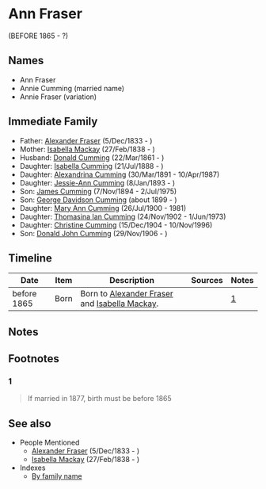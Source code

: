 ﻿---
layout: person
subject_key: i70425788
permalink: /people/i70425788
---

# Ann Fraser
(BEFORE 1865 - ?)

## Names

* Ann Fraser
* Annie Cumming (married name)
* Annie Fraser (variation)

## Immediate Family

* Father: [Alexander Fraser](./@i97086424@-alexander-fraser-b1833-12-5-d.md) (5/Dec/1833 - )
* Mother: [Isabella Mackay](./@i41556256@-isabella-mackay-b1838-2-27-d.md) (27/Feb/1838 - )
* Husband: [Donald Cumming](./@i20465544@-donald-cumming-b1861-3-22-d.md) (22/Mar/1861 - )
* Daughter: [Isabella Cumming](./@i84684994@-isabella-cumming-b1888-7-21-d.md) (21/Jul/1888 - )
* Daughter: [Alexandrina Cumming](./@i57186713@-alexandrina-cumming-b1891-3-30-d1987-4-10.md) (30/Mar/1891 - 10/Apr/1987)
* Daughter: [Jessie-Ann Cumming](./@i66222886@-jessie-ann-cumming-b1893-1-8-d.md) (8/Jan/1893 - )
* Son: [James Cumming](./@i492889@-james-cumming-b1894-11-7-d1975-7-2.md) (7/Nov/1894 - 2/Jul/1975)
* Son: [George Davidson Cumming](./@i13773669@-george-davidson-cumming-b1899-d.md) (about 1899 - )
* Daughter: [Mary Ann Cumming](./@i48241984@-mary-ann-cumming-b1900-7-26-d1981.md) (26/Jul/1900 - 1981)
* Daughter: [Thomasina Ian Cumming](./@i92241152@-thomasina-ian-cumming-b1902-11-24-d1973-6-1.md) (24/Nov/1902 - 1/Jun/1973)
* Daughter: [Christine Cumming](./@i24328630@-christine-cumming-b1904-12-15-d1996-11-10.md) (15/Dec/1904 - 10/Nov/1996)
* Son: [Donald John Cumming](./@i22331378@-donald-john-cumming-b1906-11-29-d.md) (29/Nov/1906 - )

## Timeline

Date | Item | Description | Sources | Notes
---|---|---|---|---
before 1865 | Born | Born to [Alexander Fraser](./@i97086424@-alexander-fraser-b1833-12-5-d.md) and [Isabella Mackay](./@i41556256@-isabella-mackay-b1838-2-27-d.md). |  | [1](#1)

## Notes


## Footnotes

### 1

> If married in 1877, birth must be before 1865
>



## See also

- People Mentioned
  - [Alexander Fraser](./@i97086424@-alexander-fraser-b1833-12-5-d.md) (5/Dec/1833 - )
  - [Isabella Mackay](./@i41556256@-isabella-mackay-b1838-2-27-d.md) (27/Feb/1838 - )
- Indexes
  - [By family name](../index-by-family-name.md)
